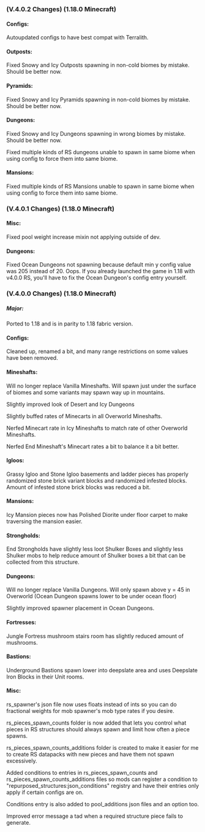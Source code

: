 ### **(V.4.0.2 Changes) (1.18.0 Minecraft)**

#### Configs:
Autoupdated configs to have best compat with Terralith.

#### Outposts:
Fixed Snowy and Icy Outposts spawning in non-cold biomes by mistake. Should be better now.

#### Pyramids:
Fixed Snowy and Icy Pyramids spawning in non-cold biomes by mistake. Should be better now.

#### Dungeons:
Fixed Snowy and Icy Dungeons spawning in wrong biomes by mistake. Should be better now.

Fixed multiple kinds of RS dungeons unable to spawn in same biome when using config to force them into same biome.

#### Mansions:
Fixed multiple kinds of RS Mansions unable to spawn in same biome when using config to force them into same biome.


### **(V.4.0.1 Changes) (1.18.0 Minecraft)**

#### Misc:
Fixed pool weight increase mixin not applying outside of dev.

#### Dungeons:
Fixed Ocean Dungeons not spawning because default min y config value was 205 instead of 20. Oops.
 If you already launched the game in 1.18 with v4.0.0 RS, you'll have to fix the Ocean Dungeon's config entry yourself.


### **(V.4.0.0 Changes) (1.18.0 Minecraft)**

##### Major:
Ported to 1.18 and is in parity to 1.18 fabric version.

#### Configs:
Cleaned up, renamed a bit, and many range restrictions on some values have been removed.

#### Mineshafts:
Will no longer replace Vanilla Mineshafts. Will spawn just under the surface of biomes and some variants may spawn way up in mountains.

Slightly improved look of Desert and Icy Dungeons

Slightly buffed rates of Minecarts in all Overworld Mineshafts.

Nerfed Minecart rate in Icy Mineshafts to match rate of other Overworld Mineshafts.

Nerfed End Mineshaft's Minecart rates a bit to balance it a bit better.

#### Igloos:
Grassy Igloo and Stone Igloo basements and ladder pieces has properly randomized stone brick variant blocks and randomized infested blocks.
  Amount of infested stone brick blocks was reduced a bit.

#### Mansions:
Icy Mansion pieces now has Polished Diorite under floor carpet to make traversing the mansion easier.

#### Strongholds:
End Strongholds have slightly less loot Shulker Boxes and slightly less Shulker mobs to
  help reduce amount of Shulker boxes a bit that can be collected from this structure.

#### Dungeons:
Will no longer replace Vanilla Dungeons. Will only spawn above y = 45 in Overworld (Ocean Dungeon spawns lower to be under ocean floor)

Slightly improved spawner placement in Ocean Dungeons.

#### Fortresses:
Jungle Fortress mushroom stairs room has slightly reduced amount of mushrooms.

#### Bastions:
Underground Bastions spawn lower into deepslate area and uses Deepslate Iron Blocks in their Unit rooms.

#### Misc:
rs_spawner's json file now uses floats instead of ints so you can do fractional weights for mob spawner's mob type rates if you desire.

rs_pieces_spawn_counts folder is now added that lets you control what pieces in RS structures should always spawn and limit how often a piece spawns.

rs_pieces_spawn_counts_additions folder is created to make it easier for me to create RS datapacks with new pieces and have them not spawn excessively.

Added conditions to entries in rs_pieces_spawn_counts and rs_pieces_spawn_counts_additions files so mods can register a condition to
  "repurposed_structures:json_conditions" registry and have their entries only apply if certain configs are on.

Conditions entry is also added to pool_additions json files and an option too.

Improved error message a tad when a required structure piece fails to generate.
